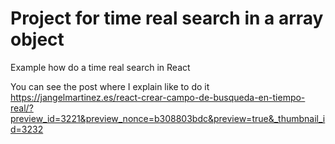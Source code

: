 # Project for time real search in a array object

Example how do a time real search in React

You can see the post where I explain like to do it
https://jangelmartinez.es/react-crear-campo-de-busqueda-en-tiempo-real/?preview_id=3221&preview_nonce=b308803bdc&preview=true&_thumbnail_id=3232
